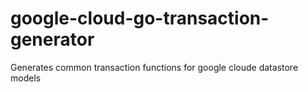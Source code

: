 # google-cloud-go-transaction-generator
Generates common transaction functions for google cloude datastore models
